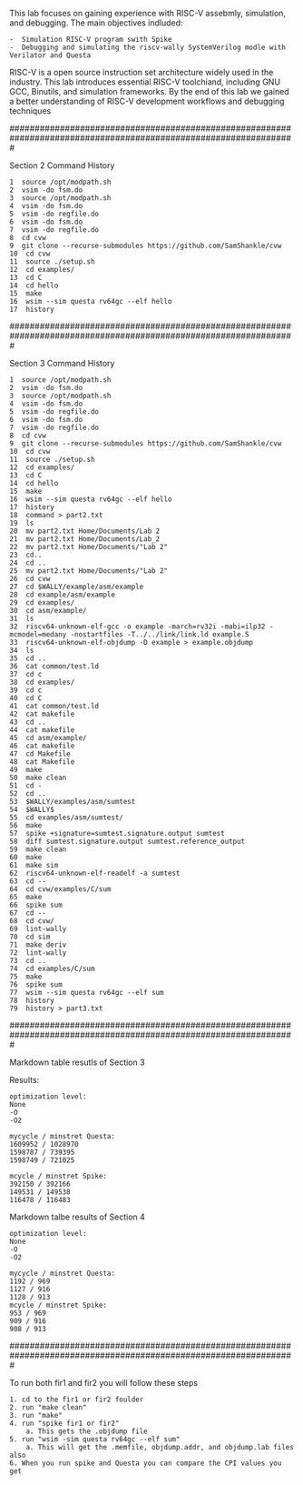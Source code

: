 This lab focuses on gaining experience with RISC-V assebmly, simulation, and debugging. The main objectives indluded:

    -  Simulation RISC-V program swith Spike
    -  Debugging and simulating the riscv-wally SystemVerilog modle with Verilator and Questa
    
RISC-V is a open source instruction set architecture widely used in the industry. This lab introduces essential RISC-V toolchiand, including GNU GCC, Binutils, and simulation frameworks. By the end of this lab we gained a better understanding of RISC-V development workflows and debugging techniques


#################################################################################################################

Section 2 Command History

    1  source /opt/modpath.sh
    2  vsim -do fsm.do
    3  source /opt/modpath.sh
    4  vsim -do fsm.do
    5  vsim -do regfile.do
    6  vsim -do fsm.do
    7  vsim -do regfile.do
    8  cd cvw
    9  git clone --recurse-submodules https://github.com/SamShankle/cvw
    10  cd cvw
    11  source ./setup.sh
    12  cd examples/
    13  cd C
    14  cd hello
    15  make
    16  wsim --sim questa rv64gc --elf hello
    17  history

#################################################################################################################

Section 3 Command History

    1  source /opt/modpath.sh
    2  vsim -do fsm.do
    3  source /opt/modpath.sh
    4  vsim -do fsm.do
    5  vsim -do regfile.do
    6  vsim -do fsm.do
    7  vsim -do regfile.do
    8  cd cvw
    9  git clone --recurse-submodules https://github.com/SamShankle/cvw
    10  cd cvw
    11  source ./setup.sh
    12  cd examples/
    13  cd C
    14  cd hello
    15  make
    16  wsim --sim questa rv64gc --elf hello
    17  history
    18  command > part2.txt
    19  ls
    20  mv part2.txt Home/Documents/Lab 2
    21  mv part2.txt Home/Documents/Lab_2
    22  mv part2.txt Home/Documents/"Lab 2"
    23  cd..
    24  cd ..
    25  mv part2.txt Home/Documents/"Lab 2"
    26  cd cvw
    27  cd $WALLY/example/asm/example
    28  cd example/asm/example
    29  cd examples/
    30  cd asm/example/
    31  ls
    32  riscv64-unknown-elf-gcc -o example -march=rv32i -mabi=ilp32 -mcmodel=medany -nostartfiles -T../../link/link.ld example.S
    33  riscv64-unknown-elf-objdump -D example > example.objdump
    34  ls
    35  cd ..
    36  cat common/test.ld
    37  cd c
    38  cd examples/
    39  cd c
    40  cd C
    41  cat common/test.ld
    42  cat makefile
    43  cd ..
    44  cat makefile
    45  cd asm/example/
    46  cat makefile
    47  cd Makefile
    48  cat Makefile
    49  make
    50  make clean
    51  cd -
    52  cd ..
    53  $WALLY/examples/asm/sumtest
    54  $WALLY$
    55  cd examples/asm/sumtest/
    56  make
    57  spike +signature=sumtest.signature.output sumtest
    58  diff sumtest.signature.output sumtest.reference_output 
    59  make clean 
    60  make
    61  make sim
    62  riscv64-unknown-elf-readelf -a sumtest
    63  cd --
    64  cd cvw/examples/C/sum
    65  make
    66  spike sum
    67  cd --
    68  cd cvw/
    69  lint-wally
    70  cd sim
    71  make deriv
    72  lint-wally
    73  cd ..
    74  cd examples/C/sum
    75  make
    76  spike sum
    77  wsim --sim questa rv64gc --elf sum
    78  history
    79  history > part3.txt

#################################################################################################################

Markdown table resutls of Section 3

Results:

    optimization level: 
    None
    -O
    -O2

    mycycle / minstret Questa:
    1609952 / 1028970
    1598787 / 739395
    1598749 / 721025

    mcycle / minstret Spike:
    392150 / 392166
    149531 / 149538
    116478 / 116483

Markdown talbe results of Section 4

    optimization level: 
    None
    -O
    -O2

    mycycle / minstret Questa:
    1192 / 969
    1127 / 916
    1128 / 913
    mcycle / minstret Spike:
    953 / 969
    909 / 916
    908 / 913
#################################################################################################################

To run both fir1 and fir2 you will follow these steps

    1. cd to the fir1 or fir2 foulder 
    2. run "make clean"
    3. run "make"
    4. run "spike fir1 or fir2"
        a. This gets the .objdump file 
    5. run "wsim -sim questa rv64gc --elf sum"
        a. This will get the .memfile, objdump.addr, and objdump.lab files also
    6. When you run spike and Questa you can compare the CPI values you get
